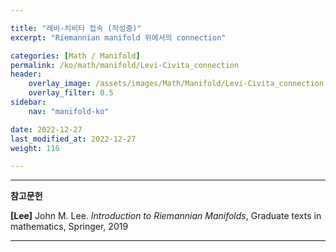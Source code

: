 ```yaml
---

title: "레비-치비타 접속 (작성중)"
excerpt: "Riemannian manifold 위에서의 connection"

categories: [Math / Manifold]
permalink: /ko/math/manifold/Levi-Civita_connection
header:
    overlay_image: /assets/images/Math/Manifold/Levi-Civita_connection.png
    overlay_filter: 0.5
sidebar: 
    nav: "manifold-ko"

date: 2022-12-27
last_modified_at: 2022-12-27
weight: 116

---
```


---

**참고문헌**

**[Lee]** John M. Lee. *Introduction to Riemannian Manifolds*, Graduate texts in mathematics, Springer, 2019

---
